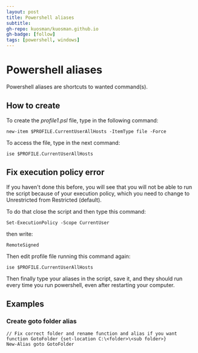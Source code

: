 ```yaml
---
layout: post
title: Powershell aliases
subtitle:
gh-repo: kuosman/kuosman.github.io
gh-badge: [follow]
tags: [powershell, windows]
---
```


# Powershell aliases

Powershell aliases are shortcuts to wanted command(s).

## How to create

To create the _profile1.psl_ file, type in the following command:

`new-item $PROFILE.CurrentUserAllHosts -ItemType file -Force`

To access the file, type in the next command:

`ise $PROFILE.CurrentUserAllHosts`


## Fix execution policy error

If you haven't done this before, you will see that you will not be able to run the script because of your execution policy, which you need to change to Unrestricted from Restricted (default).

To do that close the script and then type this command:

`Set-ExecutionPolicy -Scope CurrentUser`

then write:

`RemoteSigned`

Then edit profile file running this command again:

`ise $PROFILE.CurrentUserAllHosts`

Then finally type your aliases in the script, save it, and they should run every time you run powershell, even after restarting your computer.

## Examples

### Create goto folder alias

```
// Fix correct folder and rename function and alias if you want
function GotoFolder {set-location C:\<folder>\<sub folder>}
New-Alias goto GotoFolder
```